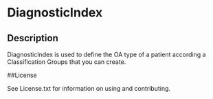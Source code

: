 # DiagnosticIndex

## Description

DiagnosticIndex is used to define the OA type of a patient according a Classification Groups that you can create.

##License

See License.txt for information on using and contributing.
